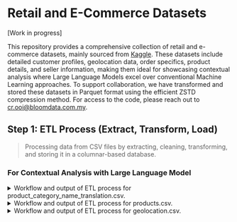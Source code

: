 # Retail and E-Commerce Datasets

[Work in progress]

This repository provides a comprehensive collection of retail and e-commerce datasets, mainly sourced from [Kaggle](https://www.kaggle.com/datasets/olistbr/brazilian-ecommerce). These datasets include detailed customer profiles, geolocation data, order specifics, product details, and seller information, making them ideal for showcasing contextual analysis where Large Language Models excel over conventional Machine Learning approaches. To support collaboration, we have transformed and stored these datasets in Parquet format using the efficient ZSTD compression method. For access to the code, please reach out to cr.ooi@bloomdata.com.my.

## Step 1: ETL Process (Extract, Transform, Load)

> Processing data from CSV files by extracting, cleaning, transforming, and storing it in a columnar-based database.

### For Contextual Analysis with Large Language Model

<details>
<summary>
Workflow and output of ETL process for product_category_name_translation.csv.
</summary>

- Checking data type consistency, missing values, and duplicate values before processing.
  > - The `product_category_name_translation.csv` file has no missing values and duplicate values across all columns.
  > - No missing values were found, but further checks for data integrity are necessary.
  > - Below is the summary of data types, missing, and duplicate values before processing.
    
  ```sql
  +---+-------------------------------+-----------+----------------+------------------+
  |   | Column                        | Data Type | Missing Values | Duplicate Values |
  +---+-------------------------------+-----------+----------------+------------------+
  | 0 | product_category_name         | object    | 0              | 0                |
  | 1 | product_category_name_english | object    | 0              | 0                |
  +---+-------------------------------+-----------+----------------+------------------+
  ```

- Checking and converting columns to object data type to enable replacement of empty strings, null values, and 'nan' values with 'Unknown'.
  > - Column: `product_category_name` already in object data type.
  > - Column: `product_category_name_english` already in object data type.

- Checking and replacing empty strings, null values, and 'nan' values in each object column with 'Unknown'.
  > - No empty strings, null values, or 'nan' values found in column: `product_category_name`.
  > - No empty strings, null values, or 'nan' values found in column: `product_category_name_english`.

- Checking and normalizing text with diacritics and special characters in each object column.
  > - No text with diacritics and special characters found in column: `product_category_name`.
  > - No text with diacritics and special characters found in column: `product_category_name_english`.

- All columns are unique and clean. As they will be merged with the `products` DataFrame, no additional data transformation is needed.

- Below are the first 3 rows of the `llm_product_category_name_translation` table after processing and storing in the database.
  > - The complete table is available in `llm_product_category_name_translation.parquet`.

  ```sql
  +---+------------------------+-------------------------------+
  |   | product_category_name  | product_category_name_english |
  +---+------------------------+-------------------------------+
  | 0 | beleza_saude           | health_beauty                 |
  | 1 | informatica_acessorios | computers_accessories         |
  | 2 | automotivo             | auto                          |
  +---+------------------------+-------------------------------+
  ```
<br>
</details>

<details>
<summary>
Workflow and output of ETL process for products.csv.
</summary>

- Checking data type consistency, missing values, and duplicate values before processing.
  > - The `products.csv` file has some missing values and contains duplicate values in most of the columns.
  > - Below is the summary of data types, missing, and duplicate values before processing.

  ```sql
  +---+----------------------------+-----------+----------------+------------------+
  |   | Column                     | Data Type | Missing Values | Duplicate Values |
  +---+----------------------------+-----------+----------------+------------------+
  | 0 | product_id                 | object    | 0              | 0                |
  | 1 | product_category_name      | object    | 610            | 32877            |
  | 2 | product_name_lenght        | float64   | 610            | 32884            |
  | 3 | product_description_lenght | float64   | 610            | 29990            |
  | 4 | product_photos_qty         | float64   | 610            | 32931            |
  | 5 | product_weight_g           | float64   | 2              | 30746            |
  | 6 | product_length_cm          | float64   | 2              | 32851            |
  | 7 | product_height_cm          | float64   | 2              | 32848            |
  | 8 | product_width_cm           | float64   | 2              | 32855            |
  +---+----------------------------+-----------+----------------+------------------+
  ```

- Merge `products` DataFrame with `llm_product_category_name_translation` table to update product category names from Portugues to English.

- Checking data type consistency, missing values, and duplicate values after joining.
  > - The merged DataFrame shows an increase in missing and duplicate values, particularly in the `product_category_name_english` column.
  > - Below is the summary of data types, missing, and duplicate values after joining.

  ```sql
  +---+-------------------------------+-----------+----------------+------------------+
  |   | Column                        | Data Type | Missing Values | Duplicate Values |
  +---+-------------------------------+-----------+----------------+------------------+
  | 0 | product_id                    | object    | 0              | 0                |
  | 1 | product_category_name_english | object    | 623            | 32879            |
  | 2 | product_name_lenght           | float64   | 610            | 32884            |
  | 3 | product_description_lenght    | float64   | 610            | 29990            |
  | 4 | product_photos_qty            | float64   | 610            | 32931            |
  | 5 | product_weight_g              | float64   | 2              | 30746            |
  | 6 | product_length_cm             | float64   | 2              | 32851            |
  | 7 | product_height_cm             | float64   | 2              | 32848            |
  | 8 | product_width_cm              | float64   | 2              | 32855            |
  +---+-------------------------------+-----------+----------------+------------------+
  ```

- Checking and converting columns to object data type to enable replacement of empty strings, null values, and 'nan' values with 'Unknown'.
  > - Column: `product_id` already in object data type.
  > - Column: `product_category_name_english` already in object data type.
  > - Converted column: `product_name_lenght` from float64 to object data type.
  > - Converted column: `product_description_lenght` from float64 to object data type.
  > - Converted column: `product_photos_qty` from float64 to object data type.
  > - Converted column: `product_weight_g` from float64 to object data type.
  > - Converted column: `product_length_cm` from float64 to object data type.
  > - Converted column: `product_height_cm` from float64 to object data type.
  > - Converted column: `product_width_cm` from float64 to object data type.

- Checking data type consistency, missing values, and duplicate values after converting data types.
  > - The DataFrame now shows missing values only in the `product_category_name_english` column. Duplicate values remain the same.
  > - There is a need to check further for data integrity.
  > - Below is the summary of data types, missing, and duplicate values after converting data types.

  ```sql
  +---+-------------------------------+-----------+----------------+------------------+
  |   | Column                        | Data Type | Missing Values | Duplicate Values |
  +---+-------------------------------+-----------+----------------+------------------+
  | 0 | product_id                    | object    | 0              | 0                |
  | 1 | product_category_name_english | object    | 623            | 32879            |
  | 2 | product_name_lenght           | object    | 0              | 32884            |
  | 3 | product_description_lenght    | object    | 0              | 29990            |
  | 4 | product_photos_qty            | object    | 0              | 32931            |
  | 5 | product_weight_g              | object    | 0              | 30746            |
  | 6 | product_length_cm             | object    | 0              | 32851            |
  | 7 | product_height_cm             | object    | 0              | 32848            |
  | 8 | product_width_cm              | object    | 0              | 32855            |
  +---+-------------------------------+-----------+----------------+------------------+
  ```

- Checking and replacing empty strings, null values, and 'nan' values in each object column with 'Unknown'.
  > - No empty strings, null values, or 'nan' values found in column: `product_id`.
  > - Empty strings, null values, or 'nan' values found in column: `product_category_name_english`. Replaced with 'Unknown'.
  > - Empty strings, null values, or 'nan' values found in column: `product_name_lenght`. Replaced with 'Unknown'.
  > - Empty strings, null values, or 'nan' values found in column: `product_description_lenght`. Replaced with 'Unknown'.
  > - Empty strings, null values, or 'nan' values found in column: `product_photos_qty`. Replaced with 'Unknown'.
  > - Empty strings, null values, or 'nan' values found in column: `product_weight_g`. Replaced with 'Unknown'.
  > - Empty strings, null values, or 'nan' values found in column: `product_length_cm`. Replaced with 'Unknown'.
  > - Empty strings, null values, or 'nan' values found in column: `product_height_cm`. Replaced with 'Unknown'.
  > - Empty strings, null values, or 'nan' values found in column: `product_width_cm`. Replaced with 'Unknown'.

- Checking and normalizing text with diacritics and special characters in each object column.
  > - No text with diacritics and special characters found in column: `product_id`.
  > - No text with diacritics and special characters found in column: `product_category_name_english`.
  > - No text with diacritics and special characters found in column: `product_name_lenght`.
  > - No text with diacritics and special characters found in column: `product_description_lenght`.
  > - No text with diacritics and special characters found in column: `product_photos_qty`.
  > - No text with diacritics and special characters found in column: `product_weight_g`.
  > - No text with diacritics and special characters found in column: `product_length_cm`.
  > - No text with diacritics and special characters found in column: `product_height_cm`.
  > - No text with diacritics and special characters found in column: `product_width_cm`.

- Checking the validity of duplicate values
  > - First 3 duplicate entries in column: `product_category_name_english`:
  
  ```sql
  +---+-------------------------------+------------------+
  |   | product_category_name_english | duplicates_count |
  +---+-------------------------------+------------------+
  | 0 | baby                          | 918              |
  | 1 | musical_instruments           | 288              |
  | 2 | furniture_decor               | 2656             |
  +---+-------------------------------+------------------+
  ```

  > - First 3 duplicate entries in column: `product_name_lenght`:

  ```sql
  +---+---------------------+------------------+
  |   | product_name_lenght | duplicates_count |
  +---+---------------------+------------------+
  | 0 | 56.0                | 1674             |
  | 1 | 59.0                | 2024             |
  | 2 | 56.0                | 1674             |
  +---+---------------------+------------------+
  ```

  > - First 3 duplicate entries in column: `product_description_lenght`:

  ```sql
  +---+----------------------------+------------------+
  |   | product_description_lenght | duplicates_count |
  +---+----------------------------+------------------+
  | 0 | 206.0                      | 24               |
  | 1 | 509.0                      | 39               |
  | 2 | 402.0                      | 34               |
  +---+----------------------------+------------------+
  ```

  > - First 3 duplicate entries in column: `product_photos_qty`

  ```sql
  +---+--------------------+------------------+
  |   | product_photos_qty | duplicates_count |
  +---+--------------------+------------------+
  | 0 | 1.0                | 16488            |
  | 1 | 1.0                | 16488            |
  | 2 | 1.0                | 16488            |
  +---+--------------------+------------------+
  ```

  > - First 3 duplicate entries in column: `product_weight_g`

  ```sql
  +---+------------------+------------------+
  |   | product_weight_g | duplicates_count |
  +---+------------------+------------------+
  | 0 | 600.0            | 956              |
  | 1 | 200.0            | 2083             |
  | 2 | 400.0            | 1205             |
  +---+------------------+------------------+
  ```

  > - First 3 duplicate entries in column: `product_length_cm`

  ```sql
  +---+-------------------+------------------+
  |   | product_length_cm | duplicates_count |
  +---+-------------------+------------------+
  | 0 | 16.0              | 5519             |
  | 1 | 17.0              | 1309             |
  | 2 | 17.0              | 1309             |
  +---+-------------------+------------------+
  ```

  > - First 3 duplicate entries in column: `product_height_cm`

  ```sql
  +---+-------------------+------------------+
  |   | product_height_cm | duplicates_count |
  +---+-------------------+------------------+
  | 0 | 10.0              | 2547             |
  | 1 | 10.0              | 2547             |
  | 2 | 7.0               | 1234             |
  +---+-------------------+------------------+
  ```

  > - First 3 duplicate entries in column: `product_width_cm`

  ```sql
  +---+------------------+------------------+
  |   | product_width_cm | duplicates_count |
  +---+------------------+------------------+
  | 0 | 17.0             | 1117             |
  | 1 | 13.0             | 1132             |
  | 2 | 17.0             | 1117             |
  +---+------------------+------------------+
  ```

- Checking data type consistency, missing values, and duplicate values after data cleaning.
  > - The DataFrame now shows no missing values. Duplicate values remain the same.
  > - The duplicate values are acceptable since `product_id` is unique in this case.
  > - Below is the summary of data types, missing, and duplicate values after data cleaning.

  ```sql
  +---+-------------------------------+-----------+----------------+------------------+
  |   | Column                        | Data Type | Missing Values | Duplicate Values |
  +---+-------------------------------+-----------+----------------+------------------+
  | 0 | product_id                    | object    | 0              | 0                |
  | 1 | product_category_name_english | object    | 0              | 32879            |
  | 2 | product_name_lenght           | object    | 0              | 32884            |
  | 3 | product_description_lenght    | object    | 0              | 29990            |
  | 4 | product_photos_qty            | object    | 0              | 32931            |
  | 5 | product_weight_g              | object    | 0              | 30746            |
  | 6 | product_length_cm             | object    | 0              | 32851            |
  | 7 | product_height_cm             | object    | 0              | 32848            |
  | 8 | product_width_cm              | object    | 0              | 32855            |
  +---+-------------------------------+-----------+----------------+------------------+
  ```

- Below are the first 3 rows of the `llm_products` table after processing and storing in the database.
  > - The complete table is available in `llm_products.parquet`.

  ```sql
  +---+----------------------------------+-------------------------------+---------------------+----------------------------+--------------------+------------------+-------------------+-------------------+------------------+
  |   | product_id                       | product_category_name_english | product_name_lenght | product_description_lenght | product_photos_qty | product_weight_g | product_length_cm | product_height_cm | product_width_cm |
  +---+----------------------------------+-------------------------------+---------------------+----------------------------+--------------------+------------------+-------------------+-------------------+------------------+
  | 0 | 1e9e8ef04dbcff4541ed26657ea517e5 | perfumery                     | 40.0                | 287.0                      | 1.0                | 225.0            | 16.0              | 10.0              | 14.0             |
  | 1 | 3aa071139cb16b67ca9e5dea641aaa2f | art                           | 44.0                | 276.0                      | 1.0                | 1000.0           | 30.0              | 18.0              | 20.0             |
  | 2 | 96bd76ec8810374ed1b65e291975717f | sports_leisure                | 46.0                | 250.0                      | 1.0                | 154.0            | 18.0              | 9.0               | 15.0             |
  +---+----------------------------------+-------------------------------+---------------------+----------------------------+--------------------+------------------+-------------------+-------------------+------------------+
  ```
<br>
</details>

<details>
<summary>
Workflow and output of ETL process for geolocation.csv.
</summary>

- Checking data type consistency, missing values, and duplicate values before processing.
  > - The `geolocation.csv` file has no missing values but contains duplicate values in all columns.
  > - Below is the summary of data types, missing, and duplicate values before processing.

  ```sql
  +---+-----------------------------+-----------+----------------+------------------+
  |   | Column                      | Data Type | Missing Values | Duplicate Values |
  +---+-----------------------------+-----------+----------------+------------------+
  | 0 | geolocation_zip_code_prefix | int64     | 0              | 981148           |
  | 1 | geolocation_lat             | float64   | 0              | 282803           |
  | 2 | geolocation_lng             | float64   | 0              | 282550           |
  | 3 | geolocation_city            | object    | 0              | 992152           |
  | 4 | geolocation_state           | object    | 0              | 1000136          |
  +---+-----------------------------+-----------+----------------+------------------+
  ```

- Performed group by operation on `geolocation_zip_code_prefix`, `geolocation_city`, and `geolocation_state`, calculated the mean for `geolocation_lat` and `geolocation_lng`, and renamed these columns to `geolocation_lat_mean` and `geolocation_lng_mean` respectively.
  
- Checking data type consistency, missing values, and duplicate values after grouping by operation and mean calculation.
  > - The grouped by DataFrame with mean calculation shows reduced duplicate values.
  > - Below is the summary of data types, missing, and duplicate values after grouping by operation and mean calculation.
  
  ```sql
  +---+-----------------------------+-----------+----------------+------------------+
  |   | Column                      | Data Type | Missing Values | Duplicate Values |
  +---+-----------------------------+-----------+----------------+------------------+
  | 0 | geolocation_zip_code_prefix | int64     | 0              | 8897             |
  | 1 | geolocation_lat_mean        | float64   | 0              | 61               |
  | 2 | geolocation_lng_mean        | float64   | 0              | 61               |
  | 3 | geolocation_city            | object    | 0              | 19901            |
  | 4 | geolocation_state           | object    | 0              | 27885            |
  +---+-----------------------------+-----------+----------------+------------------+
  ```

- Inspecting the grouped by DataFrame with mean calculation
  > - The grouped by DataFrame with mean calculation highlights inconsistencies in the `geolocation_city` column due to uncleaned data. Variations like `sao paulo` and `são paulo` indicate the reason why duplicate values exist even we have grouped by the DataFrame with mean calculation.
  > - Below is the first 3 rows of the grouped by DataFrame with mean calculation.
  
  ```sql
  +---+-----------------------------+----------------------+----------------------+------------------+-------------------+
  |   | geolocation_zip_code_prefix | geolocation_lat_mean | geolocation_lng_mean | geolocation_city | geolocation_state |
  +---+-----------------------------+----------------------+----------------------+------------------+-------------------+
  | 0 | 1001                        | -23.550214793274414  | -46.634018776332134  | sao paulo        | SP                |
  | 1 | 1001                        | -23.549997981678136  | -46.63406019929013   | são paulo        | SP                |
  | 2 | 1002                        | -23.548437764688757  | -46.63512916227373   | sao paulo        | SP                |
  +---+-----------------------------+----------------------+----------------------+------------------+-------------------+
  ```

  > - Additionally, there are 8011 unique values in `geolocation_city` column, including the variances.
  > - Below shows the first 20 unique values from the `geolocation_city` column of the grouped by DataFrame with mean calculation.
  ```sql
  Unique values in 'geolocation_city' column: 8011
  +----+------------------------+
  |    | geolocation_city       |
  +----+------------------------+
  | 0  | sao paulo              |
  | 1  | são paulo              |
  | 2  | sao bernardo do campo  |
  | 3  | jundiaí                |
  | 4  | taboão da serra        |
  | 5  | sãopaulo               |
  | 6  | sp                     |
  | 7  | sa£o paulo             |
  | 8  | sao jose dos campos    |
  | 9  | osasco                 |
  | 10 | carapicuiba            |
  | 11 | carapicuíba            |
  | 12 | barueri                |
  | 13 | santana de parnaiba    |
  | 14 | santana de parnaíba    |
  | 15 | pirapora do bom jesus  |
  | 16 | jandira                |
  | 17 | itapevi                |
  | 18 | cotia                  |
  | 19 | vargem grande paulista |
  +----+------------------------+
  ```

- Since the original Kaggle repository lacks a complete list of official Brazilian city names, we will utilize OpenAI to refine the `geolocation_city` to `refined_geolocation_city`.
  > - Processing the `list_braziliancities.csv` with embeddings and storing in the database.
  > - Below are the first 3 rows of the `llm_brazil_city_names` table after processing and storing in the database.
  > - The complete table is available in `llm_brazil_city_names.parquet`.

```sql
```

<br>
</details>
